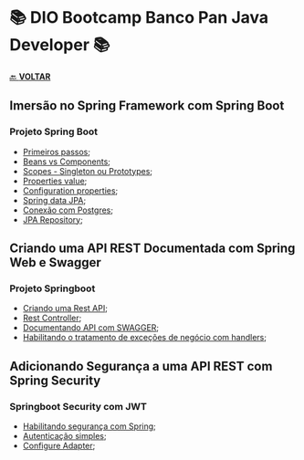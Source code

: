 # 📚 DIO Bootcamp Banco Pan Java Developer 📚

[🔙 **VOLTAR**](../../../../../)

## **Imersão no Spring Framework com Spring Boot**

### **Projeto Spring Boot**

- [Primeiros passos](/Bootcamp-Banco-Pan-Java-%20Developer/Modulo-4/Imersao_no_springboot/primeiro-passos/);
- [Beans vs Components](/Bootcamp-Banco-Pan-Java-%20Developer/Modulo-4/Imersao_no_springboot/spring-ioc-di-beans-autowired/src/main/java/dio/springboot/);
- [Scopes - Singleton ou Prototypes](/Bootcamp-Banco-Pan-Java-%20Developer/Modulo-4/Imersao_no_springboot/spring-scopes-singleton-prototype/src/main/java/dio/springboot/);
- [Properties value](/Bootcamp-Banco-Pan-Java-%20Developer/Modulo-4/Imersao_no_springboot/spring-properties-value/src/main/java/dio/springboot/);
- [Configuration properties](/Bootcamp-Banco-Pan-Java-%20Developer/Modulo-4/Imersao_no_springboot/spring-configuration-properties/src/main/java/dio/springboot/);
- [Spring data JPA](/Bootcamp-Banco-Pan-Java-%20Developer/Modulo-4/Imersao_no_springboot/spring-data-jpa-hibernate/src/main/java/dio/springboot/);
- [Conexão com Postgres](/Bootcamp-Banco-Pan-Java-%20Developer/Modulo-4/Imersao_no_springboot/dio-spring-data-jpa/src/main/java/dio/aula/);
- [JPA Repository](/Bootcamp-Banco-Pan-Java-%20Developer/Modulo-4/Imersao_no_springboot/spring-data-jpa-repository/src/main/java/dio/springboot/);

## **Criando uma API REST Documentada com Spring Web e Swagger**

### **Projeto Springboot**

- [Criando uma Rest API](/Bootcamp-Banco-Pan-Java-%20Developer/Modulo-4/Criando_uma_API_Rest_Documentada_com_Spring_Web_e_Swagger/my-first-app-api/src/main/java/dio/myfirstappapi/controller/WelcomeController.java);
- [Rest Controller](/Bootcamp-Banco-Pan-Java-%20Developer/Modulo-4/Criando_uma_API_Rest_Documentada_com_Spring_Web_e_Swagger/my-first-app-api/src/main/java/dio/myfirstappapi/);
- [Documentando API com SWAGGER](/Bootcamp-Banco-Pan-Java-%20Developer/Modulo-4/Criando_uma_API_Rest_Documentada_com_Spring_Web_e_Swagger/my-first-app-api/src/main/java/dio/myfirstappapi/doc/SwaggerConfig.java);
- [Habilitando o tratamento de exceções de negócio com handlers](https://github.com/LuizMiguelSR/DIO-Bootcamps/commit/4d15b3fa477cf368f238764eec5f5280c4cb2db6);

## **Adicionando Segurança a uma API REST com Spring Security**

### **Springboot Security com JWT**

- [Habilitando segurança com Spring](/Bootcamp-Banco-Pan-Java-%20Developer/Modulo-4/Adicionando_seguranca_a_uma_api_REST_com_Spring_Security/dio-spring-security/src/main/java/dio/diospringsecurity/);
- [Autenticação simples](https://github.com/LuizMiguelSR/DIO-Bootcamps/commit/30907d9f765ee7bbfc3fda328d0a52b8b548dd1d);
- [Configure Adapter]();
